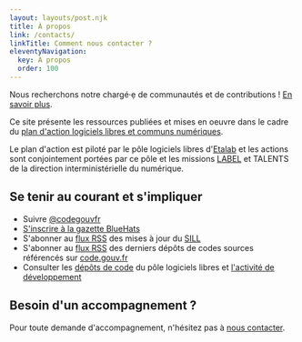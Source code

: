 ```yaml
---
layout: layouts/post.njk
title: À propos
link: /contacts/
linkTitle: Comment nous contacter ?
eleventyNavigation:
  key: À propos
  order: 100
---
```


<div class="fr-highlight">
  <p>Nous recherchons notre chargé·ẹ de communautés et de contributions !  <a href="recrutement-communautes-contributions">En savoir plus</a>.</p>
</div>

Ce site présente les ressources publiées et mises en oeuvre dans le cadre du [plan d'action logiciels libres et communs numériques](/plan-action-logiciels-libres-et-communs-numeriques/).

Le plan d'action est piloté par le pôle logiciels libres d'[Etalab](https://etalab.gouv.fr) et les actions sont conjointement portées par ce pôle et les missions [LABEL](https://catalogue.numerique.gouv.fr) et TALENTS de la direction interministérielle du numérique.

## Se tenir au courant et s'impliquer

- Suivre [@codegouvfr](https://twitter.com/codegouvfr)
- [S'inscrire à la gazette BlueHats](https://infolettres.etalab.gouv.fr/subscribe/bluehats@mail.etalab.studio)
- S'abonner au [flux RSS](https://sill.etalab.gouv.fr/updates.xml) des mises à jour du [SILL](https://sill.etalab.gouv.fr)
- S'abonner au [flux RSS](https://code.gouv.fr/latest.xml) des derniers dépôts de codes sources référencés sur [code.gouv.fr](https://code.gouv.fr)
- Consulter les [dépôts de code](https://git.sr.ht/~etalab/readme-logiciels-libres) du pôle logiciels libres et [l'activité de développement](https://sr.ht/~etalab/logiciels-libres/feed)

## Besoin d'un accompagnement ?

Pour toute demande d'accompagnement, n'hésitez pas à [nous contacter](/contacts/).

